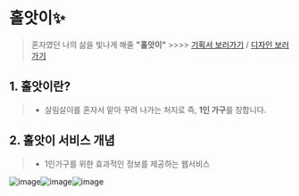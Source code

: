 # 홀앗이✨
> 혼자였던 나의 삶을 빛나게 해줄 **"홀앗이"** >>>>
> [기획서 보러가기](https://docs.google.com/document/d/1cu-0nnNIiQf5SULQqqxKZfgSF8_V1_Pm0nKpfsVovOc/edit?usp=sharing) / [디자인 보러가기](https://www.figma.com/file/alGAorJ6ZfsdjvBhwVnZ8Z/%F0%9F%8C%9C%E2%9A%A1%F0%9F%8C%9B?node-id=0%3A1&t=pMiCEwWxRktCb00v-1)

## 1. 홀앗이란?
> - 살림살이를 혼자서 맡아 꾸려 나가는 처지로 즉, **1인 가구**를 칭합니다.


## 2. 홀앗이 서비스 개념
> - 1인가구를 위한 효과적인 정보를 제공하는 웹서비스



![image](https://user-images.githubusercontent.com/87300199/201511009-16accec9-2338-4e56-b7f0-80d3ee0acfe4.png)![image](https://user-images.githubusercontent.com/87300199/201511011-2cdd9fc1-a0b3-48a9-98b7-d7c0736e315d.png)![image](https://user-images.githubusercontent.com/87300199/201511013-c4fa5322-d9fc-4671-af2c-fd3e8dcd312e.png)

